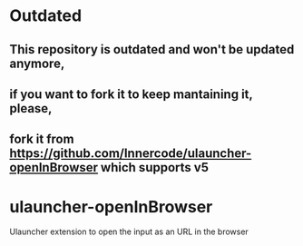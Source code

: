 # Outdated
## This repository is outdated and won't be updated anymore,
## if you want to fork it to keep mantaining it, please,
## fork it from https://github.com/Innercode/ulauncher-openInBrowser which supports v5

# ulauncher-openInBrowser
Ulauncher extension to open the input as an URL in the browser

